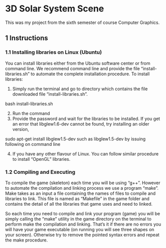 # 3D Solar System Scene
This was my project from the sixth semester of course Computer Graphics.


## 1     Instructions

### 1.1     Installing libraries on Linux (Ubuntu)
You can install libraries either from the Ubuntu software center or from command line.  We  recommend  command  line  and  provide  the  file  “install-libraries.sh”  to automate the complete installation procedure. To install libraries:

  1.  Simply   run  the  terminal   and   go   to  directory   which   contains   the   file
  downloaded file “install-libraries.sh”.
  
  bash install-libraries.sh

  2.  Run the command
  3.  Provide the password and wait for the libraries to be installed. If you get an error that libglew1.6-dev cannot be found, try installing an older version,

  sudo apt-get install libglew1.5-dev
  such as libglew1.5-dev by issuing following on command line

  4.  If you have any other flavour of Linux. You can follow similar procedure to
  install “OpenGL” libraries. 

### 1.2     Compiling and Executing
To compile the game (skeleton)  each  time you  will be using “g++”.  However  to automate the compilation and linking process we use a program  “make”.  Make takes as an input a file containing the names of files to compile and libraries to link. This file is named as “Makefile” in the game folder and contains the detail of all the libraries that game uses and need to linked.

So each time you need to compile and link your program (game) you will be
simply calling the “make” utility in the game directory on the terminal to perform
make
the compilation and linking.
That’s it if there are no errors you will have your game executable (on running you will see three shapes on your screen). Otherwise try to remove the pointed syntax errors and repeat the make procedure.

